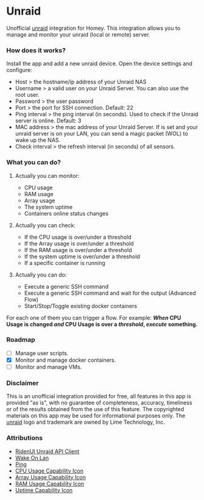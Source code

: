 # Unraid

Unofficial [unraid](https://unraid.net/) integration for Homey.
This integration allows you to manage and monitor your unraid (local or remote) server.

### How does it works?
Install the app and add a new unraid device. Open the device settings and configure:
- Host > the hostname/ip address of your Unraid NAS
- Username > a valid user on your Unraid Server. You can also use the root user.
- Password > the user password
- Port > the port for SSH connection. Default: 22
- Ping interval > the ping interval (in seconds). Used to check if the Unraid server is online. Default: 3
- MAC address > the mac address of your Unraid Server. If is set and your unraid server is on your LAN, you can send a magic packet (WOL) to wake up the NAS.
- Check interval > the refresh interval (in seconds) of all sensors.

### What you can do?
1. Actually you can monitor:
    - CPU usage
    - RAM usage
    - Array usage
    - The system uptime
    - Containers online status changes

2. Actually you can check:
    - If the CPU usage is over/under a threshold
    - If the Array usage is over/under a threshold
    - If the RAM usage is over/under a threshold
    - If the system uptime is over/under a threshold
    - If a specific container is running

3. Actually you can do:
    - Execute a generic SSH command
    - Execute a generic SSH command and wait for the output (Advanced Flow)
    - Start/Stop/Toggle existing docker containers

For each one of them you can trigger a flow. For example:
**_When_ CPU Usage is changed _and_ CPU Usage is over a _threshold_, _execute_ something.**

### Roadmap
- [ ] Manage user scripts.
- [x] Monitor and manage docker containers.
- [ ] Monitor and manage VMs. 

### Disclaimer
This is an unofficial integration provided for free, all features in this app is provided "as is", with no guarantee of completeness, accuracy, timeliness or of the results obtained from the use of this feature.
The copyrighted materials on this app may be used for informational purposes only. The [unraid](https://unraid.net/) logo and trademark are owned by Lime Technology, Inc.

### Attributions
- [RidenUI Unraid API Client](https://unraid.ridenui.org/)
- [Wake On Lan](https://github.com/song940/wake-on-lan)
- [Ping](https://github.com/justintaddei/tcp-ping)
- [CPU Usage Capability Icon](https://www.svgrepo.com/svg/454733/chip-computer-cpu)
- [Array Usage Capability Icon](https://www.svgrepo.com/svg/454742/computer-device-digital-6)
- [RAM Usage Capability Icon](https://www.svgrepo.com/svg/454734/computer-device-digital-3)
- [Uptime Capability Icon](https://www.svgrepo.com/svg/415299/timer-clock-alarm-time-watch)
